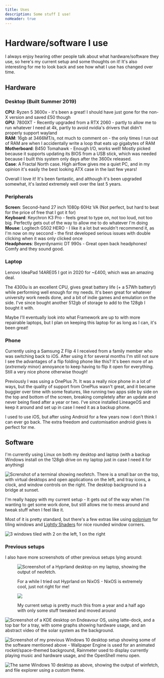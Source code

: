 ```yaml
---
title: Uses
description: Some stuff I use!
noHeader: true
---
```


# Hardware/software I use

I always enjoy hearing other people talk about what hardware/software they use, so here's my current setup and some thoughts on it! It's also interesting for me to look back and see how what I use has changed over time.

## Hardware

### Desktop (Built Summer 2019)

**CPU**: Ryzen 5 3600x - it's been a great! I should have just gone for the non-X version and saved £50 though  
**GPU**: 7800XT - Recently upgraded from a RTX 2060 - partly to allow me to run whatever I need at 4k, partly to avoid nvidia's drivers that didn't properly support wayland  
**RAM**: 16gb at 3466MT/s, not much to comment on - the only times I run out of RAM are when I accidentally write a loop that eats up gigabytes of RAM  
**Motherboard**: B450 Tomahawk - Enough I/O, works well! Mostly picked because it supports updating its BIOS from a USB stick, which was needed because I built this system only days after the 3600x released.  
**Case**: A Fractal North case. High airflow gives me a quiet PC, and in my opinion it's easily the best looking ATX case in the last few years!

Overall I love it! It's been fantastic, and although it's been upgraded somewhat, it's lasted extremely well over the last 5 years.

### Peripherals

**Screen**: Second-hand 27 inch 1080p 60Hz VA (Not perfect, but hard to beat for the price of free that I got it for)  
**Keyboard**: Keychron K3 Pro - feels great to type on, not too loud, not too big. Perfectly gets out of the way to allow me to do whatever I'm doing  
**Mouse**: Logitech G502 HERO - I like it a lot but wouldn't recommend it, as I'm now on my seccond - the first developed serious issues with double clicking when it was only clicked once  
**Headphones**: Beyerdynamic DT 990s - Great open back headphones! Comfy and they sound good.

### Laptop

Lenovo IdeaPad 14ARE05 I got in 2020 for ~£400, which was an amazing deal.

The 4300u is an excellent CPU, gives great battery life (+ a 57Wh battery!) while performing well enough for my needs. It's been great for whatever university work needs done, and a bit of indie games and emulation on the side. I've since bought another 512gb of storage to add to the 128gb I bought it with.

Maybe I'll eventually look into what Framework are up to with more repairable laptops, but I plan on keeping this laptop for as long as I can, it's been great!

### Phone

Currently using a Samsung Z Flip 4 I received from a family member who was switching back to iOS. After using it for several months I'm still not sure I see the advantages of a flip folding phone like this? It's been more of an (_extremely_ minor) annoyance to keep having to flip it open for everything. Still a very nice phone otherwise though!

Previously I was using a OnePlus 7t. It was a really nice phone in a lot of ways, but the quality of support from OnePlus wasn't great, and it became buggier over time with some features, like running two apps side by side on the top and bottom of the screen, breaking completely after an update and never being fixed after a year or two. I've since installed LineageOS and keep it around and set up in case I need it as a backup phone.

I used to use iOS, but after using Android for a few years now I don't think I can ever go back. The extra freedom and customisation android gives is perfect for me.

## Software

I'm currently using Linux on both my desktop and laptop (with a backup Windows install on the 128gb drive on my laptop just in case I need it for anything)

![Screnshot of a terminal showing neofetch. There is a small bar on the top, with virtual desktops and open applications on the left, and tray icons, a clock, and window controls on the right. The desktop background is a bridge at sunset.](./imgs/desktop-kde.png)

I'm really happy with my current setup - It gets out of the way when I'm wanting to get some work done, but still allows me to mess around and tweak stuff when I feel like it.

Most of it is pretty standard, but there's a few extras like using [polonium](https://github.com/zeroxoneafour/polonium) for tiling windows and [Lightly Shaders](https://github.com/a-parhom/LightlyShaders) for nice rounded window corners.

![3 windows tiled with 2 on the left, 1 on the right](./imgs/desktop-kde-bromite.png)

### Previous setups

I also have more screenshots of other previous setups lying around:

<figure>

![Screenshot of a Hyprland desktop on my laptop, showing the output of neofetch.](./imgs/laptop-hyprland-nixos.webp)

<figcaption>For a while I tried out Hyprland on NixOS - NixOS is extremely cool, just not right for me!</figcaption>

</figure>

<figure>

![](./imgs/desktop-kde-old.png)

<figcaption>My current setup is pretty much this from a year and a half ago with only some stuff tweaked and moved around</figcaption>

</figure>

![Screenshot of a KDE desktop on Endeavour OS, using latte-dock, and a top bar for a tray, with some graphs showing hardware usage, and an abstract video of the solar system as the background.](./imgs/laptop-endeavour-kde-old.png)

![Screenshot of my previous Windows 10 desktop setup showing some of the software mentioned above - Wallpaper Engine is used for an animated rocket/space-themed background, Rainmeter used to display currently playing music and hardware usage, and the OpenShell menu open.](./imgs/desktop-win10.webp)

![The same Windows 10 desktop as above, showing the output of winfetch, and file explorer using a custom theme.](./imgs/desktop-win10-fetch.png)
